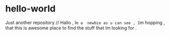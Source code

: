 # hello-world
Just another repository
// Hallo , I`m a  newbie as u can see , I`m hopping , that  this is awesome place to find the stuff that Im looking for .
